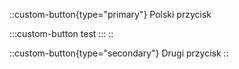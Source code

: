::custom-button{type="primary"}
Polski przycisk

  :::custom-button
  test
  :::
::

::custom-button{type="secondary"}
Drugi przycisk
::
